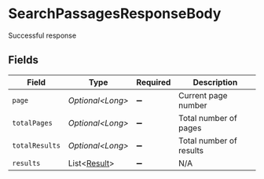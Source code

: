 # SearchPassagesResponseBody

Successful response


## Fields

| Field                                              | Type                                               | Required                                           | Description                                        |
| -------------------------------------------------- | -------------------------------------------------- | -------------------------------------------------- | -------------------------------------------------- |
| `page`                                             | *Optional\<Long>*                                  | :heavy_minus_sign:                                 | Current page number                                |
| `totalPages`                                       | *Optional\<Long>*                                  | :heavy_minus_sign:                                 | Total number of pages                              |
| `totalResults`                                     | *Optional\<Long>*                                  | :heavy_minus_sign:                                 | Total number of results                            |
| `results`                                          | List\<[Result](../../models/operations/Result.md)> | :heavy_minus_sign:                                 | N/A                                                |